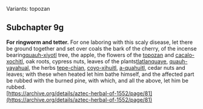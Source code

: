 Variants: topozan  

## Subchapter 9g  
**For ringworm and tetter.** For one laboring with this scaly disease, let there be ground together and set over coals the bark of the cherry, of the incense bearing[quauh-xiyotl](Quauh-xiyotl.md) tree, the apple, the flowers of the [topozan](Topozan.md) and [cacalo-xochitl](Cacalo-xochitl.md), oak roots, cypress nuts, leaves of the plants[tlatlanquaye](Tlatlanquaye.md), [quauh-yayahual](Quauh-yayahual.md), the herbs [tepe-chian](Tepe-chian.md), [coyo-xihuitl](Coyo-xihuitl.md), [a-quahuitl](A-quahuitl.md), cedar nuts and leaves; with these when heated let him bathe himself, and the affected part be rubbed with the burned pine, with which, and all the above, let him be rubbed.  
[https://archive.org/details/aztec-herbal-of-1552/page/81](https://archive.org/details/aztec-herbal-of-1552/page/81)  

